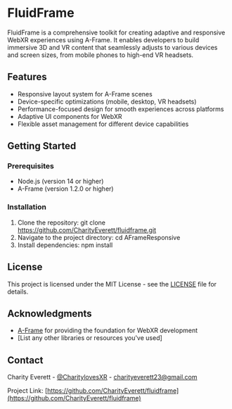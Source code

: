 # FluidFrame
FluidFrame is a comprehensive toolkit for creating adaptive and responsive WebXR experiences using A-Frame. It enables developers to build immersive 3D and VR content that seamlessly adjusts to various devices and screen sizes, from mobile phones to high-end VR headsets.

## Features

- Responsive layout system for A-Frame scenes
- Device-specific optimizations (mobile, desktop, VR headsets)
- Performance-focused design for smooth experiences across platforms
- Adaptive UI components for WebXR
- Flexible asset management for different device capabilities

## Getting Started

### Prerequisites

- Node.js (version 14 or higher)
- A-Frame (version 1.2.0 or higher)

### Installation

1. Clone the repository:
git clone https://github.com/CharityEverett/fluidframe.git
2. Navigate to the project directory:
cd AFrameResponsive
3. Install dependencies:
npm install


## License

This project is licensed under the MIT License - see the [LICENSE](LICENSE) file for details.

## Acknowledgments

- [A-Frame](https://aframe.io/) for providing the foundation for WebXR development
- [List any other libraries or resources you've used]

## Contact

Charity Everett - [@CharitylovesXR](https://twitter.com/yourtwitter) - charityeverett23@gmail.com

Project Link: [https://github.com/CharityEverett/fluidframe](https://github.com/CharityEverett/fluidframe)
